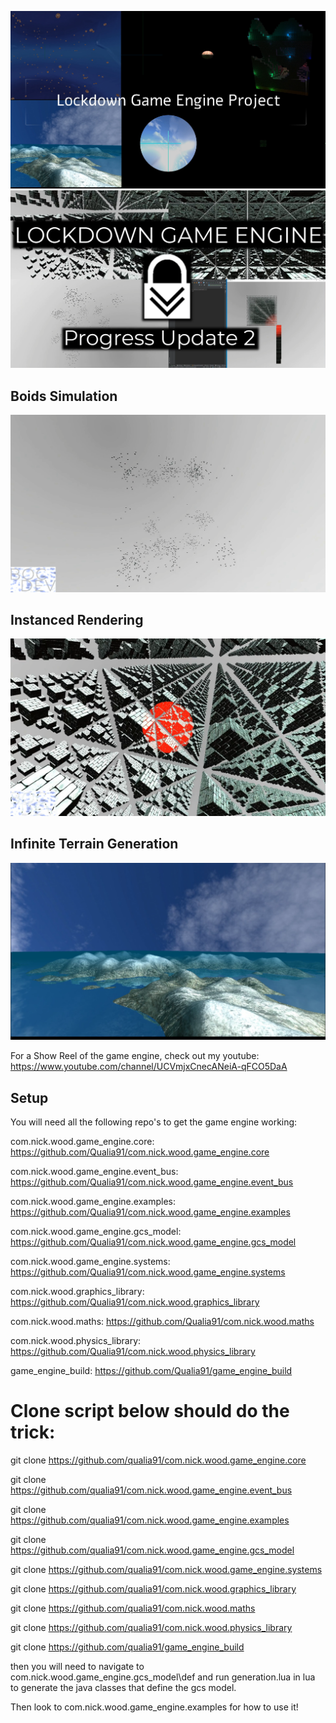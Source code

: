 ![Show Reel](images/titleScreen.png?raw=true)
![Show Reel](images/progress2thumbnail.png?raw=true)

## Boids Simulation
![Infinite Terrain Generation](images/boidsStill.png?raw=true)
## Instanced Rendering
![Infinite Terrain Generation](images/instanceStill.png?raw=true)
## Infinite Terrain Generation
![Infinite Terrain Generation](images/teraainGenOverview.png?raw=true)

For a Show Reel of the game engine, check out my youtube:
https://www.youtube.com/channel/UCVmjxCnecANeiA-qFCO5DaA

## Setup
You will need all the following repo's to get the game engine working:

com.nick.wood.game_engine.core: https://github.com/Qualia91/com.nick.wood.game_engine.core

com.nick.wood.game_engine.event_bus: https://github.com/Qualia91/com.nick.wood.game_engine.event_bus

com.nick.wood.game_engine.examples: https://github.com/Qualia91/com.nick.wood.game_engine.examples

com.nick.wood.game_engine.gcs_model: https://github.com/Qualia91/com.nick.wood.game_engine.gcs_model

com.nick.wood.game_engine.systems: https://github.com/Qualia91/com.nick.wood.game_engine.systems

com.nick.wood.graphics_library: https://github.com/Qualia91/com.nick.wood.graphics_library

com.nick.wood.maths: https://github.com/Qualia91/com.nick.wood.maths

com.nick.wood.physics_library: https://github.com/Qualia91/com.nick.wood.physics_library

game_engine_build: https://github.com/Qualia91/game_engine_build

# Clone script below should do the trick:

git clone https://github.com/qualia91/com.nick.wood.game_engine.core

git clone https://github.com/qualia91/com.nick.wood.game_engine.event_bus

git clone https://github.com/qualia91/com.nick.wood.game_engine.examples

git clone https://github.com/qualia91/com.nick.wood.game_engine.gcs_model

git clone https://github.com/qualia91/com.nick.wood.game_engine.systems

git clone https://github.com/qualia91/com.nick.wood.graphics_library

git clone https://github.com/qualia91/com.nick.wood.maths

git clone https://github.com/qualia91/com.nick.wood.physics_library

git clone https://github.com/qualia91/game_engine_build

then you will need to navigate to com.nick.wood.game_engine.gcs_model\def and run generation.lua in lua to generate the java classes that define the gcs model.

Then look to com.nick.wood.game_engine.examples for how to use it!


